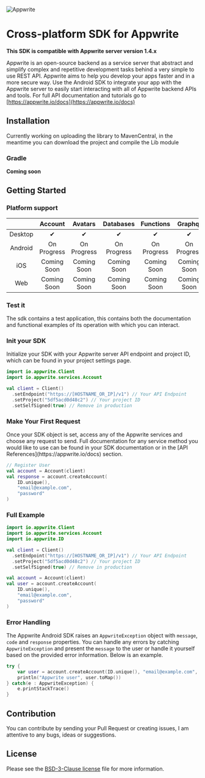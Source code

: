 ![Appwrite](https://appwrite.io/images/logos/appwrite.svg)

# Cross-platform SDK for Appwrite

**This SDK is compatible with Appwrite server version 1.4.x**

Appwrite is an open-source backend as a service server that abstract and simplify complex and repetitive development tasks behind a very simple to use REST API. Appwrite aims to help you develop your apps faster and in a more secure way. Use the Android SDK to integrate your app with the Appwrite server to easily start interacting with all of Appwrite backend APIs and tools. For full API documentation and tutorials go to [https://appwrite.io/docs](https://appwrite.io/docs)


## Installation

Currently working on uploading the library to MavenCentral, in the meantime you can download the project and compile the Lib module

### Gradle

**Coming soon**

## Getting Started

### Platform support

|         |   Account   |   Avatars   |  Databases  |  Functions  |   Graphql   |   Locale    |   Service   |   Storage   |    Teams    |
|:-------:|:-----------:|:-----------:|:-----------:|:-----------:|:-----------:|:-----------:|:-----------:|:-----------:|:-----------:|
| Desktop |      ✔      |      ✔      |      ✔      |      ✔      |      ✔      |      ✔      |      ✔      |      ✔      |      ✔      |
| Android | On Progress | On Progress | On Progress | On Progress | On Progress | On Progress | On Progress | On Progress | On Progress |
|   iOS   | Coming Soon | Coming Soon | Coming Soon | Coming Soon | Coming Soon | Coming Soon | Coming Soon | Coming Soon | Coming Soon |
|   Web   | Coming Soon | Coming Soon | Coming Soon | Coming Soon | Coming Soon | Coming Soon | Coming Soon | Coming Soon | Coming Soon |

### Test it

The sdk contains a test application, this contains both the documentation and functional examples of its operation with which you can interact.

### Init your SDK

Initialize your SDK with your Appwrite server API endpoint and project ID, which can be found in your project settings page.

```kotlin
import io.appwrite.Client
import io.appwrite.services.Account

val client = Client()
  .setEndpoint("https://[HOSTNAME_OR_IP]/v1") // Your API Endpoint
  .setProject("5df5acd0d48c2") // Your project ID
  .setSelfSigned(true) // Remove in production
```

### Make Your First Request

<p>Once your SDK object is set, access any of the Appwrite services and choose any request to send. Full documentation for any service method you would like to use can be found in your SDK documentation or in the [API References](https://appwrite.io/docs) section.

```kotlin
// Register User
val account = Account(client)
val response = account.createAccount(
    ID.unique(),
    "email@example.com", 
    "password"
)
```

### Full Example

```kotlin
import io.appwrite.Client
import io.appwrite.services.Account
import io.appwrite.ID

val client = Client()
  .setEndpoint("https://[HOSTNAME_OR_IP]/v1") // Your API Endpoint
  .setProject("5df5acd0d48c2") // Your project ID
  .setSelfSigned(true) // Remove in production

val account = Account(client)
val user = account.createAccount(
    ID.unique(),
    "email@example.com", 
    "password"
)
```

### Error Handling
The Appwrite Android SDK raises an `AppwriteException` object with `message`, `code` and `response` properties. You can handle any errors by catching `AppwriteException` and present the `message` to the user or handle it yourself based on the provided error information. Below is an example.

```kotlin
try {
    var user = account.createAccount(ID.unique(), "email@example.com", "password")
    println("Appwrite user", user.toMap())
} catch(e : AppwriteException) {
    e.printStackTrace()
}
```

## Contribution

You can contribute by sending your Pull Request or creating issues, I am attentive to any bugs, ideas or suggestions.

## License

Please see the [BSD-3-Clause license](https://raw.githubusercontent.com/orelvis15/AppWrite-Kotlin-Multiplatform-SDK/main/LICENSE) file for more information.
